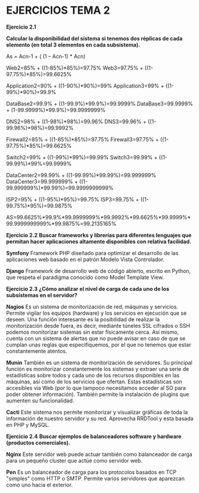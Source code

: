# EJERCICIOS TEMA 2 

**Ejercicio 2.1**
 
**Calcular la disponibilidad del sistema si tenemos dos réplicas de cada elemento (en total 3 elementos en cada subsistema).**

As = Acn-1 + ( (1 – Acn-1) * Acn)

Web2=85% + ((1-85%)*85%)=97.75%
Web3=97.75% + ((1-97.75%)*85%)=99.6625%

Application2=90% + ((1-90%)*90%)=99%
Application3=99% + ((1-99%)*90%)=99.9%

DataBase2=99.9% + ((1-99.9%)*99.9%)=99.9999%
DataBase3=99.9999% + (1-99.9999%)*99.9%)=99.9999999%

DNS2=98% + ((1-98%)*98%)=99.96%
DNS3=99.96% + ((1-99.96%)*98%)=99.9992%

Firewall2=85% + ((1-85%)*85%)=97.75%
Firewall3=97.75% + ((1-97.75%)*85%)=99.6625%

Switch2=99% + ((1-99%)*99%)=99.99%
Switch3=99.99% + ((1-99.99%)*99%=99.9999%

DataCenter2=99.99% + ((1-99.99%)*99.99%)=99.999999%
DataCenter3=99.999999% + ((1-99.999999%)*99.99%)=99.9999999999%

ISP2=95% + ((1-95%)*95%)=99.75%
ISP3=99.75% + ((1-99.75%)*95%)=99.9875%

AS=99.6625%*99.9%*99.9999999%*99.9992%*99.6625%*99.9999%*99.9999999999%*99.9875%=99.2135165%

**Ejercicio 2.2**
**Buscar frameworks y librerías para diferentes lenguajes que permitan hacer aplicaciones altamente disponibles con relativa facilidad.**

**Symfony** 
Framework PHP diseñado para optimizar el desarrollo de las aplicaciones web basado en el patrón Modelo Vista Controlador. 

**Django** 
Framework de desarrollo web de código abierto, escrito en Python, que respeta el paradigma conocido como Model Template View.


**Ejercicio 2.3**
**¿Cómo analizar el nivel de carga de cada uno de los subsistemas en el servidor?**

**Nagios** 
Es un sistema de monitorización de red, máquinas y servicios. Permite vigilar los equipos (hardware) y los servicios en ejecución que se deseen. Una función interesante es la posibilidad de realizar la monitorización desde fuera, es decir, mediante túneles SSL cifrados o SSH podemos monitorizar sistemas sin estar físicamente cerca. Así mismo, cuenta con un sistema de alertas que no puede avisar en caso de que se cumplan unas reglas que especifiquemos, por el que no tenemos que estar constantemente atentos.

**Munin**
También es un sistema de monitorización de servidores. Su principal función es monitorizar constantemente los sistemas y extraer una serie de estadísticas sobre todos y cada uno de los recursos disponibles en las máquinas, así como de los servicios que ofertan. Estas estadísticas son accesibles via Web (por lo que tampoco necesitamos acceder al SO para poder obtener información). También permite la instalación de plugins que aumenten su funcionalidad.

**Cacti** 
Este sistema nos permite monitorizar y visualizar gráficas de toda la información de nuestro servidor y su red. Aprovecha RRDTool y esta basada en PHP y MySQL.


**Ejercicio 2.4**
**Buscar ejemplos de balanceadores software y hardware (productos comerciales).** 

**Nginx**
Este servidor web puede actuar también como balanceador de carga para un pequeño cluster que actúe como servidor web.

**Pen**
Es un balanceador de carga para los protocolos basados ​​en TCP "simples" como HTTP o SMTP. Permite varios servidores que aparezcan como uno hacia el exterior.


